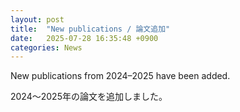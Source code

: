 ```yaml
---
layout: post
title:  "New publications / 論文追加"
date:   2025-07-28 16:35:48 +0900
categories: News
---
```


New publications from 2024–2025 have been added.

2024〜2025年の論文を追加しました。
